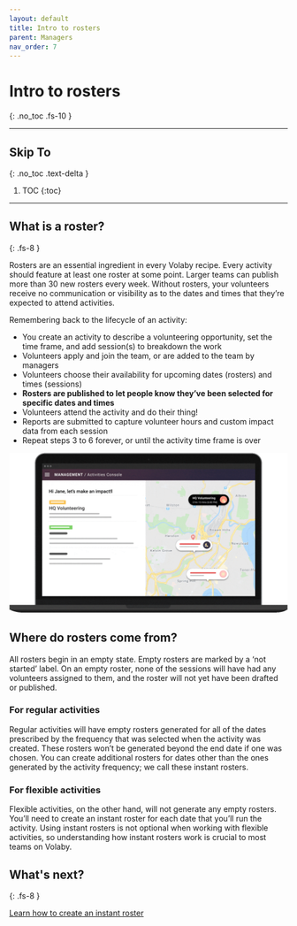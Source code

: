 ```yaml
---
layout: default
title: Intro to rosters
parent: Managers
nav_order: 7
---
```


# Intro to rosters
{: .no_toc .fs-10 }

---

## Skip To
{: .no_toc .text-delta }

1. TOC
{:toc}

---

## What is a roster?
{: .fs-8 }

Rosters are an essential ingredient in every Volaby recipe. Every activity should feature at least one roster at some point. Larger teams can publish more than 30 new rosters every week. Without rosters, your volunteers receive no communication or visibility as to the dates and times that they’re expected to attend activities.

Remembering back to the lifecycle of an activity:

- You create an activity to describe a volunteering opportunity, set the time frame, and add session(s) to breakdown the work
- Volunteers apply and join the team, or are added to the team by managers
- Volunteers choose their availability for upcoming dates (rosters) and times (sessions)
- **Rosters are published to let people know they’ve been selected for specific dates and times**
- Volunteers attend the activity and do their thing!
- Reports are submitted to capture volunteer hours and custom impact data from each session
- Repeat steps 3 to 6 forever, or until the activity time frame is over

![Activities lifecycle basic animation](./assets/intro-to-rosters/activities-reduced-2.gif)

## Where do rosters come from?

All rosters begin in an empty state. Empty rosters are marked by a ‘not started’ label. On an empty roster, none of the sessions will have had any volunteers assigned to them, and the roster will not yet have been drafted or published.

### For regular activities

Regular activities will have empty rosters generated for all of the dates prescribed by the frequency that was selected when the activity was created. These rosters won’t be generated beyond the end date if one was chosen. You can create additional rosters for dates other than the ones generated by the activity frequency; we call these instant rosters.

### For flexible activities

Flexible activities, on the other hand, will not generate any empty rosters. You’ll need to create an instant roster for each date that you’ll run the activity. Using instant rosters is not optional when working with flexible activities, so understanding how instant rosters work is crucial to most teams on Volaby.

## What's next?
{: .fs-8 }

[Learn how to create an instant roster](/docs/managers/create-an-instant-roster)
